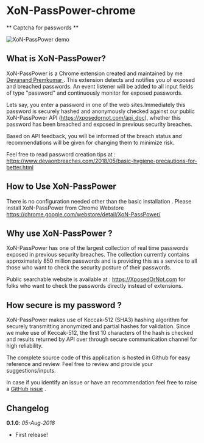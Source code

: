# XoN-PassPower-chrome

** Captcha for passwords **

![XoN-PassPower demo](https://github.com/XoN-PassPower-chrome/raw/master/pics/demo.gif)


## What is XoN-PassPower?

XoN-PassPower is a Chrome extension created and maintained by me [Devanand Premkumar ](https://twitter.com/devaonbreaches). 
This extension detects and notifies you of exposed and breached passwords. An event listener 
will be added to all input fields of type "password" and continuously monitor for exposed passwords.

Lets say, you enter a password in one of the web sites.Immediately this password is securely
hashed and anonymously checked against our public XoN-PassPower API (https://xposedornot.com/api_doc),
whether this password has been breached and exposed in previous security breaches. 

Based on API feedback, you will be informed of the breach status and recommendations
will be given for changing them to minimize risk.

Feel free to read  password creation tips at  :
https://www.devaonbreaches.com/2018/05/basic-hygiene-precautions-for-better.html

## How to Use XoN-PassPower

There is no configuration needed other than the basic installation . Please install XoN-PassPower from Chrome Webstore 
https://chrome.google.com/webstore/detail/XoN-PassPower/


## Why use XoN-PassPower ?

XoN-PassPower has one of the largest collection of real time passwords exposed in previous 
security breaches. The collection currently contains approximately 850 million passwords and 
is providing this as a service to all those who want to check the security posture of their 
passwords. 

Public searchable website is available at :
https://XposedOrNot.com for folks who want to check the passwords directly instead of extensions.

## How secure is my password ?

XoN-PassPower makes use of Keccak-512 (SHA3) hashing algorithm for securely transmitting anonymized 
and partial hashes for validation. Since we make use of Keccak-512, the first 10 characters of the 
hash is checked and results returned by API over through secure communication channel for high 
reliability.
 
The complete source code of this application is hosted in Github for easy reference and review.
Feel free to review and provide your suggestions/inputs. 

In case if you identify an issue or have an recommendation feel free to raise a 
[GitHub issue](https://github.com/XoN-PassPower) .

## Changelog


**0.1.0**: *05-Aug-2018*

- First release! 
